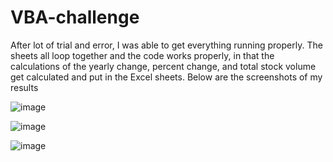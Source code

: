 # VBA-challenge

After lot of trial and error, I was able to get everything running properly. The sheets all loop together and the code works properly, in that the calculations of the yearly change, percent change, and total stock volume get calculated and put in the Excel sheets. 
Below are the screenshots of my results

![image](https://github.com/shlokaj2/VBA-challenge/assets/136186118/87947510-7e80-4c0b-897e-bec800c043b5)

![image](https://github.com/shlokaj2/VBA-challenge/assets/136186118/9221778b-f981-44a1-83c6-8f78004a3147)

![image](https://github.com/shlokaj2/VBA-challenge/assets/136186118/183d9505-7299-40af-b35e-2eb83b6737b6)

